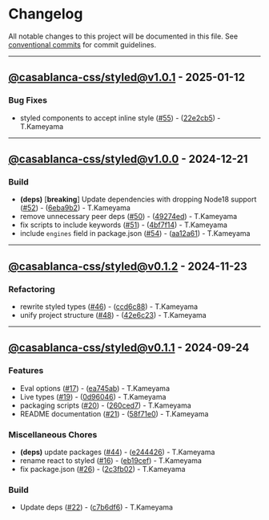 # Changelog

All notable changes to this project will be documented in this file. See [conventional commits](https://www.conventionalcommits.org/) for commit guidelines.

---
## [@casablanca-css/styled@v1.0.1](https://github.com/tkamenoko/casablanca-css/compare/@casablanca-css/styled@v1.0.0..@casablanca-css/styled@v1.0.1) - 2025-01-12

### Bug Fixes

- styled components to accept inline style ([#55](https://github.com/tkamenoko/casablanca-css/issues/55)) - ([22e2cb5](https://github.com/tkamenoko/casablanca-css/commit/22e2cb5f04f45befdececde008eb4c407c58d7bb)) - T.Kameyama

---
## [@casablanca-css/styled@v1.0.0](https://github.com/tkamenoko/casablanca-css/compare/@casablanca-css/styled@v0.1.2..@casablanca-css/styled@v1.0.0) - 2024-12-21

### Build

- **(deps)** [**breaking**] Update dependencies with dropping Node18 support ([#52](https://github.com/tkamenoko/casablanca-css/issues/52)) - ([6eba9b2](https://github.com/tkamenoko/casablanca-css/commit/6eba9b24251ed86cb5c4f47ce6732fc7c2292454)) - T.Kameyama
- remove unnecessary peer deps ([#50](https://github.com/tkamenoko/casablanca-css/issues/50)) - ([49274ed](https://github.com/tkamenoko/casablanca-css/commit/49274ed32514294504acbba75edd22dd5000a512)) - T.Kameyama
- fix scripts to include keywords ([#51](https://github.com/tkamenoko/casablanca-css/issues/51)) - ([4bf7f14](https://github.com/tkamenoko/casablanca-css/commit/4bf7f14db2192e293abbe99e31d94eb4852ce640)) - T.Kameyama
- include `engines` field in package.json ([#54](https://github.com/tkamenoko/casablanca-css/issues/54)) - ([aa12a61](https://github.com/tkamenoko/casablanca-css/commit/aa12a614d26f6c07890b562797a1926de5a40e8b)) - T.Kameyama

---
## [@casablanca-css/styled@v0.1.2](https://github.com/tkamenoko/casablanca-css/compare/@casablanca-css/styled@v0.1.1..@casablanca-css/styled@v0.1.2) - 2024-11-23

### Refactoring

- rewrite styled types ([#46](https://github.com/tkamenoko/casablanca-css/issues/46)) - ([ccd6c88](https://github.com/tkamenoko/casablanca-css/commit/ccd6c88c56dddd675eb7ffba4d4eeaf76f4e92e6)) - T.Kameyama
- unify project structure ([#48](https://github.com/tkamenoko/casablanca-css/issues/48)) - ([42e6c23](https://github.com/tkamenoko/casablanca-css/commit/42e6c239d47271806bcc9b586923735bdf98d353)) - T.Kameyama

---
## [@casablanca-css/styled@v0.1.1](https://github.com/tkamenoko/casablanca-css/compare/@casablanca-css/styled@v0.1.0..@casablanca-css/styled@v0.1.1) - 2024-09-24

### Features

- Eval options ([#17](https://github.com/tkamenoko/casablanca-css/issues/17)) - ([ea745ab](https://github.com/tkamenoko/casablanca-css/commit/ea745ab67c30898ceaa06eb95c34216e0fedf985)) - T.Kameyama
- Live types ([#19](https://github.com/tkamenoko/casablanca-css/issues/19)) - ([0d96046](https://github.com/tkamenoko/casablanca-css/commit/0d9604665bf5686c7380f3cdbd6842443043d808)) - T.Kameyama
- packaging scripts ([#20](https://github.com/tkamenoko/casablanca-css/issues/20)) - ([260ced7](https://github.com/tkamenoko/casablanca-css/commit/260ced7144d4e9895408ffd6874b55b7afdff51b)) - T.Kameyama
- README documentation ([#21](https://github.com/tkamenoko/casablanca-css/issues/21)) - ([58f71e0](https://github.com/tkamenoko/casablanca-css/commit/58f71e01d14a65bb61c89d146e4352eca39fb642)) - T.Kameyama

### Miscellaneous Chores

- **(deps)** update packages ([#44](https://github.com/tkamenoko/casablanca-css/issues/44)) - ([e244426](https://github.com/tkamenoko/casablanca-css/commit/e244426061d8c9ca13c620e9bed0a58c95b4efe8)) - T.Kameyama
- rename react to styled ([#16](https://github.com/tkamenoko/casablanca-css/issues/16)) - ([eb19cef](https://github.com/tkamenoko/casablanca-css/commit/eb19cefba56446a9edd65bf5ee9cb36d33abbddd)) - T.Kameyama
- fix package.json ([#26](https://github.com/tkamenoko/casablanca-css/issues/26)) - ([2c3fb02](https://github.com/tkamenoko/casablanca-css/commit/2c3fb02bcad36c05a6ab43062d4b56f32a34f91e)) - T.Kameyama

### Build

- Update deps ([#22](https://github.com/tkamenoko/casablanca-css/issues/22)) - ([c7b6df6](https://github.com/tkamenoko/casablanca-css/commit/c7b6df681ae4bbd042a59089b9c9f56767aa4488)) - T.Kameyama

<!-- generated by git-cliff -->
